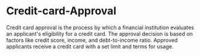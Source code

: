 # Credit-card-Approval
Credit card approval is the process by which a financial institution evaluates an applicant's eligibility for a credit card. The approval decision is based on factors like credit score, income, and debt-to-income ratio. Approved applicants receive a credit card with a set limit and terms for usage.
